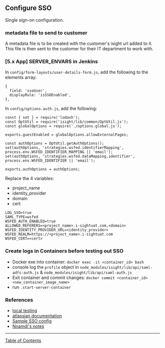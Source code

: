 ## Configure SSO

Single sign-on configuration.

### metadata file to send to customer
A metadata file is to be created with the customer's isight url added to it. This file is then sent to the customer for their IT department to work with.

### [5.x App] SERVER_ENVARS in Jenkins

In `config/form-layouts/user-details-form.js`, add the following to the elements array:
```
{
  field: 'ssoUser',
  displayRule: 'isSSOEnabled',
},
```

In `config/options.auth.js`, add the following:
```
const { set } = require('lodash');
const OptUtil = require('isight/lib/common/OptUtil.js');
const globalOptions = require('./options.global.js');

exports.guestEnabled = globalOptions.allowExternalPages;

const authOptions = OptUtil.getAuthOptions();
set(authOptions, 'strategies.wsfed.identifierMapping', process.env.WSFED_IDENTIFIER_MAPPING || 'email');
set(authOptions, 'strategies.wsfed.dataMapping.identifier', process.env.WSFED_IDENTIFIER || 'email');

exports.authOptions = authOptions;
```


Replace the 4 variables:
- project_name
- identity_provider
- domain
- cert

```
LOG_SSO=true
SAML_TYPE=wsfed
WSFED_AUTH_ENABLED=true
ALLOWED_REFERERS=<project_name>.i-sightuat.com,<domain>
WSFED_IDENTITY_PROVIDER_URL=<identity_provider>
WSFED_REALM=https://<project_name>.i-sightuat.com
WSFED_CERT=<cert>
```

### Create logs in Containers before testing out SSO
- Docker exe into container: `docker exec -it <container_id> bash`
- console log the `profile` object in `node_modules/isight/lib/api/saml-adfs-auth.js` & `node_modules/isight/lib/api/saml-auth.js`
- Exit container and commit changes: `docker commit <container_id> <new_container_image_name>`
- run `.start-server-container`

### References

- [local testing](https://i-sight.atlassian.net/wiki/spaces/DKB/pages/696025112/Testing+SSO+Locally)
- [atlassian documentation](https://i-sight.atlassian.net/wiki/spaces/DTG/pages/108989269/SSO+Documentation)
- [Sample SSO config](https://github.com/i-Sight/config_umd_v5/commit/55435b5d2d17f712625f2f1fe2f4e4b5676e7992)
- [Nnamdi's notes](https://github.com/CEXNIbe/ReadMe/wiki/SSO-Setup)


***
[Table of Contents](../README.md)